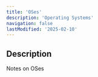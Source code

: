 ```yaml
---
title: 'OSes'
description: 'Operating Systems'
navigation: false
lastModified: '2025-02-10'
---
```


## Description

Notes on OSes

